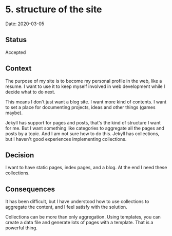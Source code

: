 # 5. structure of the site

Date: 2020-03-05

## Status

Accepted

## Context

The purpose of my site is to become my personal profile in the web, like a resume.  I want
 to use it to keep myself involved in web development while I decide what to do next.

This means I don't just want a blog site.  I want more kind of contents.  I want to set
a place for documenting projects, ideas and other things (games maybe).

Jekyll has support for pages and posts, that's the kind of structure I want for me.  But I
 want something like categories to aggregate all the pages and posts by a topic.  And I am
 not sure how to do this.  Jekyll has collections, but I haven't good experiences implementing
 collections.

## Decision

I want to have static pages, index pages, and a blog.  At the end I need these collections. 

## Consequences

It has been difficult, but I have understood how to use collections to aggregate the content, and I feel satisfy with the solution.

Collections can be more than only aggregation.  Using templates, you can create a data file and generate lots of pages with a template.  That is a powerful thing.

